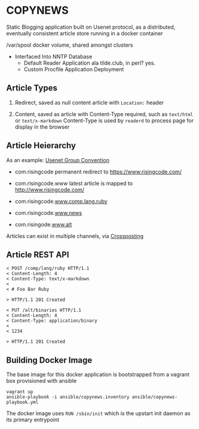 # COPYNEWS

Static Blogging application built on Usenet protocol, as a distributed, eventually consistent article store running in a docker container

/var/spool docker volume, shared amongst clusters

* Interfaced Into NNTP Database
	* Default Reader Application ala tilde.club, in perl? yes.
	* Custom Procfile Application Deployment

## Article Types
  
  1. Redirect, saved as null content article with `Location:` header

  1. Content, saved as article with Content-Type required, such as `text/html` or `text/x-markdown`
     Content-Type is used by `readerd` to process page for display in the browser

## Article Heierarchy

As an example: [Usenet Group Convention](http://en.wikipedia.org/wiki/Big_8_%28Usenet%29)

  * com.risingcode
    permanent redirect to https://www.risingcode.com/

  * com.risingcode.www
    latest article is mapped to http://www.risingcode.com/

  * com.risingcode.www.comp.lang.ruby
  * com.risingcode.www.news
  * com.risingode.www.alt

Articles can exist in multiple channels, via [Crossposting](http://en.wikipedia.org/wiki/Crossposting)

## Article REST API

	< POST /comp/lang/ruby HTTP/1.1
	< Content-Length: 4
	< Content-Type: text/x-markdown
	<
	< # Foo Bar Ruby
	
	> HTTP/1.1 201 Created
	
	< PUT /alt/binaries HTTP/1.1
	< Content-Length: 4
	< Content-Type: application/binary
	<
	< 1234
	
	> HTTP/1.1 201 Created

## Building Docker Image

The base image for this docker application is bootstrapped from a vagrant box provisioned with ansible

    vagrant up
    ansible-playbook -i ansible/copynews.inventory ansible/copynews-playbook.yml
    
The docker image uses `RUN /sbin/init` which is the upstart init daemon as its primary entrypoint

